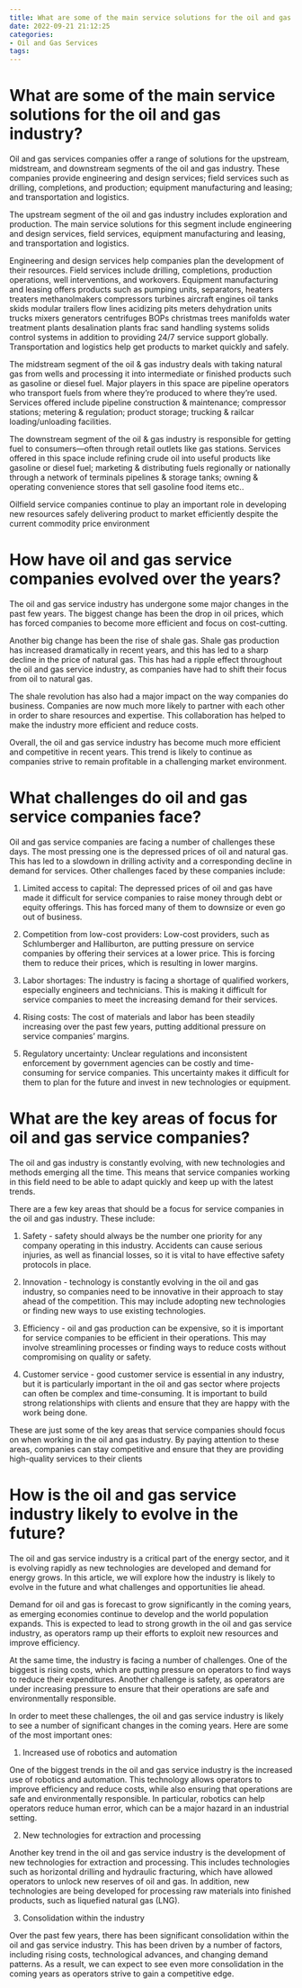 ```yaml
---
title: What are some of the main service solutions for the oil and gas industry
date: 2022-09-21 21:12:25
categories:
- Oil and Gas Services
tags:
---
```



#  What are some of the main service solutions for the oil and gas industry?

Oil and gas services companies offer a range of solutions for the upstream, midstream, and downstream segments of the oil and gas industry. These companies provide engineering and design services; field services such as drilling, completions, and production; equipment manufacturing and leasing; and transportation and logistics.

The upstream segment of the oil and gas industry includes exploration and production. The main service solutions for this segment include engineering and design services, field services, equipment manufacturing and leasing, and transportation and logistics.

Engineering and design services help companies plan the development of their resources. Field services include drilling, completions, production operations, well interventions, and workovers. Equipment manufacturing and leasing offers products such as pumping units, separators, heaters treaters methanolmakers compressors turbines aircraft engines oil tanks skids modular trailers flow lines acidizing pits meters dehydration units trucks mixers generators centrifuges BOPs christmas trees manifolds water treatment plants desalination plants frac sand handling systems solids control systems in addition to providing 24/7 service support globally. Transportation and logistics help get products to market quickly and safely.

The midstream segment of the oil & gas industry deals with taking natural gas from wells and processing it into intermediate or finished products such as gasoline or diesel fuel. Major players in this space are pipeline operators who transport fuels from where they’re produced to where they’re used. Services offered include pipeline construction & maintenance; compressor stations; metering & regulation; product storage; trucking & railcar loading/unloading facilities.

The downstream segment of the oil & gas industry is responsible for getting fuel to consumers—often through retail outlets like gas stations. Services offered in this space include refining crude oil into useful products like gasoline or diesel fuel; marketing & distributing fuels regionally or nationally through a network of terminals pipelines & storage tanks; owning & operating convenience stores that sell gasoline food items etc..

Oilfield service companies continue to play an important role in developing new resources safely delivering product to market efficiently despite the current commodity price environment

#  How have oil and gas service companies evolved over the years?

The oil and gas service industry has undergone some major changes in the past few years. The biggest change has been the drop in oil prices, which has forced companies to become more efficient and focus on cost-cutting.

Another big change has been the rise of shale gas. Shale gas production has increased dramatically in recent years, and this has led to a sharp decline in the price of natural gas. This has had a ripple effect throughout the oil and gas service industry, as companies have had to shift their focus from oil to natural gas.

The shale revolution has also had a major impact on the way companies do business. Companies are now much more likely to partner with each other in order to share resources and expertise. This collaboration has helped to make the industry more efficient and reduce costs.

Overall, the oil and gas service industry has become much more efficient and competitive in recent years. This trend is likely to continue as companies strive to remain profitable in a challenging market environment.

#  What challenges do oil and gas service companies face?

Oil and gas service companies are facing a number of challenges these days. The most pressing one is the depressed prices of oil and natural gas. This has led to a slowdown in drilling activity and a corresponding decline in demand for services. Other challenges faced by these companies include:

1. Limited access to capital: The depressed prices of oil and gas have made it difficult for service companies to raise money through debt or equity offerings. This has forced many of them to downsize or even go out of business.

2. Competition from low-cost providers: Low-cost providers, such as Schlumberger and Halliburton, are putting pressure on service companies by offering their services at a lower price. This is forcing them to reduce their prices, which is resulting in lower margins.

3. Labor shortages: The industry is facing a shortage of qualified workers, especially engineers and technicians. This is making it difficult for service companies to meet the increasing demand for their services.

4. Rising costs: The cost of materials and labor has been steadily increasing over the past few years, putting additional pressure on service companies’ margins.

5. Regulatory uncertainty: Unclear regulations and inconsistent enforcement by government agencies can be costly and time-consuming for service companies. This uncertainty makes it difficult for them to plan for the future and invest in new technologies or equipment.

#  What are the key areas of focus for oil and gas service companies?

The oil and gas industry is constantly evolving, with new technologies and methods emerging all the time. This means that service companies working in this field need to be able to adapt quickly and keep up with the latest trends.

There are a few key areas that should be a focus for service companies in the oil and gas industry. These include:

1. Safety - safety should always be the number one priority for any company operating in this industry. Accidents can cause serious injuries, as well as financial losses, so it is vital to have effective safety protocols in place.

2. Innovation - technology is constantly evolving in the oil and gas industry, so companies need to be innovative in their approach to stay ahead of the competition. This may include adopting new technologies or finding new ways to use existing technologies.

3. Efficiency - oil and gas production can be expensive, so it is important for service companies to be efficient in their operations. This may involve streamlining processes or finding ways to reduce costs without compromising on quality or safety.

4. Customer service - good customer service is essential in any industry, but it is particularly important in the oil and gas sector where projects can often be complex and time-consuming. It is important to build strong relationships with clients and ensure that they are happy with the work being done.

These are just some of the key areas that service companies should focus on when working in the oil and gas industry. By paying attention to these areas, companies can stay competitive and ensure that they are providing high-quality services to their clients

#  How is the oil and gas service industry likely to evolve in the future?

The oil and gas service industry is a critical part of the energy sector, and it is evolving rapidly as new technologies are developed and demand for energy grows. In this article, we will explore how the industry is likely to evolve in the future and what challenges and opportunities lie ahead.

Demand for oil and gas is forecast to grow significantly in the coming years, as emerging economies continue to develop and the world population expands. This is expected to lead to strong growth in the oil and gas service industry, as operators ramp up their efforts to exploit new resources and improve efficiency.

At the same time, the industry is facing a number of challenges. One of the biggest is rising costs, which are putting pressure on operators to find ways to reduce their expenditures. Another challenge is safety, as operators are under increasing pressure to ensure that their operations are safe and environmentally responsible.

In order to meet these challenges, the oil and gas service industry is likely to see a number of significant changes in the coming years. Here are some of the most important ones:

1. Increased use of robotics and automation

One of the biggest trends in the oil and gas service industry is the increased use of robotics and automation. This technology allows operators to improve efficiency and reduce costs, while also ensuring that operations are safe and environmentally responsible. In particular, robotics can help operators reduce human error, which can be a major hazard in an industrial setting.

2. New technologies for extraction and processing

Another key trend in the oil and gas service industry is the development of new technologies for extraction and processing. This includes technologies such as horizontal drilling and hydraulic fracturing, which have allowed operators to unlock new reserves of oil and gas. In addition, new technologies are being developed for processing raw materials into finished products, such as liquefied natural gas (LNG).

3. Consolidation within the industry

Over the past few years, there has been significant consolidation within the oil and gas service industry. This has been driven by a number of factors, including rising costs, technological advances, and changing demand patterns. As a result, we can expect to see even more consolidation in the coming years as operators strive to gain a competitive edge.